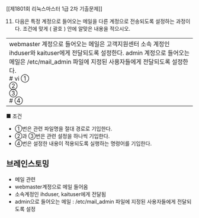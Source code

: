 [[제1801회 리눅스마스터 1급 2차 기출문제]]




11. 다음은 특정 계정으로 들어오는 메일을 다른 계정으로 전송되도록 설정하는 과정이다. 조건에 맞게 ( 괄호 ) 안에 알맞은 내용을 적으시오.

|   |
|---|
|webmaster 계정으로 들어오는 메일은 고객지원센터 소속 계정인 ihduser와 kaituser에게 전달되도록 설정한다. admin 계정으로 들어오는 메일은 /etc/mail_admin 파일에 지정된 사용자들에게 전달되도록 설정한다.  <br># vi ①   <br>②  <br>③  <br># ④|

■ 조건  
- ①번은 관련 파일명을 절대 경로로 기입한다.  
- ②과 ③번은 관련 설정을 하나씩 기입한다.  
- ④번은 설정한 내용이 적용되도록 실행하는 명령어를 기입한다.  

## 브레인스토밍
- 메일 관련
- webmaster계정으로 메일 들어옴
- 소속계정인 ihduser, kaituser에게 전달됨
- admin으로 들어오는 메일 : /etc/mail_admin 파일에 지정된 사용자들에게 전달되도록 설정





